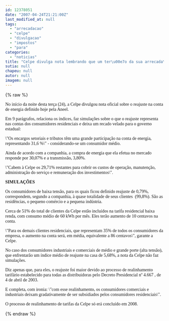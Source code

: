 ```yaml
---
id: 12378051
date: "2007-04-24T21:21:00Z"
last_modified_at: null
tags:
  - "arrecadacao"
  - "celpe"
  - "divulgacao"
  - "impostos"
  - "para"
categories:
  - "noticias"
title: "Celpe divulga nota lembrando que um ter\u00e7o da sua arrecada\u00e7\u00e3o vai para encargos e impostos"
sutia: null
chapeu: null
autor: null
imagem: null
---
```

{% raw %}
<p><P><FONT face=Verdana>No início da noite desta terça (24), a Celpe </FONT><FONT face=Verdana>divulgou nota oficial sobre o reajuste na </FONT><FONT face=Verdana>conta de energia definido hoje pela Aneel.</FONT></P></p>
<p><P><FONT face=Verdana>Em 9 parágrafos, relaciona os índices</FONT><FONT face=Verdana>, faz&nbsp;</FONT><FONT face=Verdana>simulações sobre o que o reajuste representa </FONT><FONT face=Verdana>nas contas dos consumidores residenciais e deixa um recado </FONT><FONT face=Verdana>velado para o governo estadual:</FONT></P></p>
<p><P><FONT face=Verdana>\"Os encargos setoriais e tributos têm uma </FONT><FONT face=Verdana>grande participação na conta de energia, </FONT><FONT face=Verdana>representando 31,6 %\" -&nbsp;considerando-se um </FONT><FONT face=Verdana>consumidor médio.</FONT></P></p>
<p><P><FONT face=Verdana>Ainda de acordo com a companhia, a compra de </FONT><FONT face=Verdana>energia que ela efetua no mercado responde por 30,07% e a transmissão, </FONT><FONT face=Verdana>3,80%. </FONT></P></p>
<p><P><FONT face=Verdana>\"Cabem à Celpe os 29,71% restantes para cobrir </FONT><FONT face=Verdana>os custos de operação, manutenção, </FONT><FONT face=Verdana>administração do serviço e remuneração dos </FONT><FONT face=Verdana>investimentos\". </FONT></P></p>
<p><P><FONT face=Verdana><STRONG>SIMULAÇÕES</STRONG></FONT></P></p>
<p><P><FONT face=Verdana>Os consumidores de baixa tensão, para os </FONT><FONT face=Verdana>quais ficou definido reajuste de 0,79%, </FONT><FONT face=Verdana>correspondem, segundo a companhia, à quase </FONT><FONT face=Verdana>totalidade de seus clientes&nbsp; (99,8%). São </FONT><FONT face=Verdana>as residências, o pequeno comércio e a </FONT><FONT face=Verdana>pequena indústria.</FONT></P></p>
<p><P><FONT face=Verdana>Cerca de 51% do total de clientes </FONT><FONT face=Verdana>da Celpe estão incluídos na tarifa </FONT><FONT face=Verdana>residencial baixa renda, com consumo médio de </FONT><FONT face=Verdana>60 kWh por mês. Eles terão&nbsp;</FONT><FONT face=Verdana>aumento de 10 centavos na conta.&nbsp;</FONT><FONT face=Verdana> </FONT></P></p>
<p><P><FONT face=Verdana>\"Para os demais clientes residenciais, que </FONT><FONT face=Verdana>representam 35% de todos os consumidores da </FONT><FONT face=Verdana>empresa, o aumento na conta será, em média, </FONT><FONT face=Verdana>equivalente a 86 centavos\", garante a Celpe. </FONT></P></p>
<p><P><FONT face=Verdana>No caso dos consumidores industriais e </FONT><FONT face=Verdana>comerciais de médio e grande porte (alta </FONT><FONT face=Verdana>tensão), que enfrentarão um índice médio de </FONT><FONT face=Verdana>reajuste na casa de 5,68%, a nota da Celpe </FONT><FONT face=Verdana>não faz simulações.</FONT></P></p>
<p><P><FONT face=Verdana>Diz apenas que, para eles, o reajuste foi </FONT><FONT face=Verdana>maior devido ao processo de realinhamento </FONT><FONT face=Verdana>tarifário estabelecido para todas as </FONT><FONT face=Verdana>distribuidoras pelo Decreto Presidencial nº </FONT><FONT face=Verdana>4.667 , de 4 de abril de 2003. </FONT></P></p>
<p><P><FONT face=Verdana>E completa, com ironia: \"com esse </FONT><FONT face=Verdana>realinhamento, os consumidores comerciais e </FONT><FONT face=Verdana>industriais deixam gradativamente de ser </FONT><FONT face=Verdana>subsidiados pelos consumidores residenciais\". </FONT></P></p>
<p><P><FONT face=Verdana>O processo de realinhamento de tarifas da Celpe só erá </FONT><FONT face=Verdana>concluído em 2008.</FONT> </P> </p>
{% endraw %}
